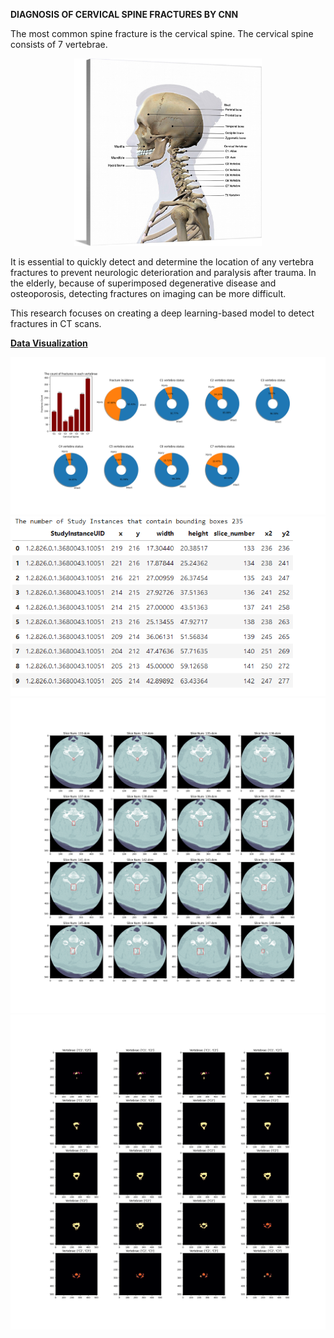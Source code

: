 **DIAGNOSIS OF CERVICAL SPINE FRACTURES BY CNN**

The most common spine fracture is the cervical spine. The cervical spine consists of 7 vertebrae.

<p align='center'>
  <img src='assets/cervicalspine.jpg' width=300, height=300, class='center' />
</p>
It is essential to quickly detect and determine the location of any vertebra fractures to prevent neurologic deterioration and paralysis after trauma. 
In the elderly, because of superimposed degenerative disease and osteoporosis, detecting fractures on imaging can be more difficult.

This research focuses on creating a deep learning-based model to detect fractures in CT scans.

<ins>**Data Visualization**</ins>

<p align='center'>
  <img src='assets/train_csv_visualization.png' />
  </br>
  <img src='assets/bboxes.png' />
  </br>
  <img src='assets/bbox_dicom.png'>
  </br>
  <img src='assets/segmentation.png'>
</p>
